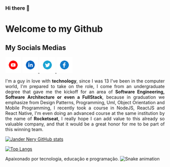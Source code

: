 ### Hi there 👋

# Welcome to my Github

## My Socials Medias

<div style="width:100%">
<a href="https://www.youtube.com/channel/UCr5fGhSnZV7eqfDYcV09XOQ" target="_blank"><img src="https://github.com/jnerydesigner/jnerydesigner/blob/main/youtube.svg" width="50"></a>  
<a href="https://www.linkedin.com/in/jander-nery" target="_blank"><img src="https://github.com/jnerydesigner/jnerydesigner/blob/main/linkedin.svg" width="50">
</a>
  <a href="https://twitter.com/JNeryDesigner" target="_blank"><img src="https://github.com/jnerydesigner/jnerydesigner/blob/main/twitter.svg" width="50">
</a>
  <a href="https://www.facebook.com/jander.nery" target="_blank"><img src="https://github.com/jnerydesigner/jnerydesigner/blob/main/facebook.svg" width="50">
</a>
</div>

<div>
  <p style="text-align: justify">I'm a guy in love with <strong>technology</strong>, since I was 13 I've been in the computer world, I'm prepared to take on the role, I come from an undergraduate degree that gave me the kickoff for an area of <strong>Software Engineering, Software Architecture or even a FullStack</strong>, because in graduation we emphasize from Design Patterns, Programming, Uml, Object Orientation and Mobile Programming, I recently took a course in NodeJS, ReactJS and React Native, I'm even doing an advanced course at the same institution by the name of <strong>Rocketseat</strong>, I really hope I can add value to this already so valuable company, and that it would be a great honor for me to be part of this winning team.
  </p>
</div>

[![Jander Nery GitHub stats](https://github-readme-stats.vercel.app/api?username=jnerydesigner&show_icons=true&theme=dracula)](https://github.com/jnerydesigner)
 
 
[![Top Langs](https://github-readme-stats.vercel.app/api/top-langs/?username=jnerydesigner&theme=dracula)](https://github.com/jnerydesigner)




<!--
**jnerydesigner/jnerydesigner** is a ✨ _special_ ✨ repository because its `README.md` (this file) appears on your GitHub profile.

Here are some ideas to get you started:

🔭 I’m currently working on ...
- 🌱 I’m currently learning ...
- 👯 I’m looking to collaborate on ...
- 🤔 I’m looking for help with ...
- 💬 Ask me about ...
- 📫 How to reach me: ...
- 😄 Pronouns: ...
- ⚡ Fun fact: ...
-->

Apaixonado por tecnologia, educação e programação.
![Snake animation](https://github.com/jnerydesigner/jnerydesigner/blob/output/github-contribution-grid-snake.svg)
